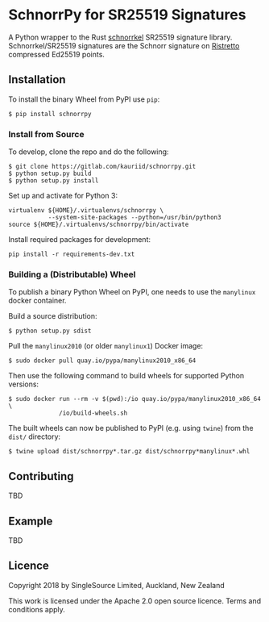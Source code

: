 SchnorrPy for SR25519 Signatures
================================

A Python wrapper to the Rust
[schnorrkel](https://github.com/w3f/schnorrkel/) SR25519 signature
library. Schnorrkel/SR25519 signatures are the Schnorr signature on
[Ristretto](https://ristretto.group) compressed Ed25519 points.


Installation
------------

To install the binary Wheel from PyPI use `pip`:

    $ pip install schnorrpy


### Install from Source

To develop, clone the repo and do the following:

    $ git clone https://gitlab.com/kauriid/schnorrpy.git
    $ python setup.py build
    $ python setup.py install

Set up and activate for Python 3:

    virtualenv ${HOME}/.virtualenvs/schnorrpy \
               --system-site-packages --python=/usr/bin/python3
    source ${HOME}/.virtualenvs/schnorrpy/bin/activate

Install required packages for development:

    pip install -r requirements-dev.txt


### Building a (Distributable) Wheel

To publish a binary Python Wheel on PyPI, one needs to use the
`manylinux` docker container.

Build a source distribution:

    $ python setup.py sdist

Pull the `manylinux2010` (or older `manylinux1`) Docker image:

    $ sudo docker pull quay.io/pypa/manylinux2010_x86_64

Then use the following command to build wheels for supported Python
versions:

    $ sudo docker run --rm -v $(pwd):/io quay.io/pypa/manylinux2010_x86_64 \
                  /io/build-wheels.sh

The built wheels can now be published to PyPI (e.g. using `twine`)
from the `dist/` directory:

    $ twine upload dist/schnorrpy*.tar.gz dist/schnorrpy*manylinux*.whl


Contributing
------------

TBD


Example
-------

TBD


## Licence

Copyright 2018 by SingleSource Limited, Auckland, New Zealand

This work is licensed under the Apache 2.0 open source licence.
Terms and conditions apply.
